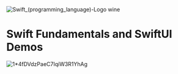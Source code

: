 ![Swift_(programming_language)-Logo wine](https://user-images.githubusercontent.com/63741198/113543572-1451be80-9600-11eb-83e7-0cc646a1f48a.png)
# Swift Fundamentals and SwiftUI Demos
![1*4fDVdzPaeC7IqiW3R1YhAg](https://user-images.githubusercontent.com/63741198/113543601-23d10780-9600-11eb-9995-22b719a6ef7a.png)
